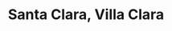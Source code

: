 ---
title: Santa Clara, Villa Clara
url: /santa-clara-villa-clara/
latitude: 22.406
longitude: -79.966
---
